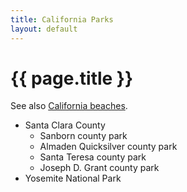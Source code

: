 ```yaml
---
title: California Parks
layout: default
---
```


# {{ page.title }}

See also [California beaches](california_beaches.html).

* Santa Clara County
  * Sanborn county park
  * Almaden Quicksilver county park
  * Santa Teresa county park
  * Joseph D. Grant county park
* Yosemite National Park

